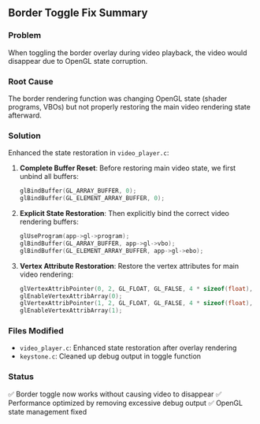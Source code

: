 ## Border Toggle Fix Summary

### Problem
When toggling the border overlay during video playback, the video would disappear due to OpenGL state corruption.

### Root Cause
The border rendering function was changing OpenGL state (shader programs, VBOs) but not properly restoring the main video rendering state afterward.

### Solution
Enhanced the state restoration in `video_player.c`:

1. **Complete Buffer Reset**: Before restoring main video state, we first unbind all buffers:
   ```c
   glBindBuffer(GL_ARRAY_BUFFER, 0);
   glBindBuffer(GL_ELEMENT_ARRAY_BUFFER, 0);
   ```

2. **Explicit State Restoration**: Then explicitly bind the correct video rendering buffers:
   ```c
   glUseProgram(app->gl->program);
   glBindBuffer(GL_ARRAY_BUFFER, app->gl->vbo);
   glBindBuffer(GL_ELEMENT_ARRAY_BUFFER, app->gl->ebo);
   ```

3. **Vertex Attribute Restoration**: Restore the vertex attributes for main video rendering:
   ```c
   glVertexAttribPointer(0, 2, GL_FLOAT, GL_FALSE, 4 * sizeof(float), (void*)0);
   glEnableVertexAttribArray(0);
   glVertexAttribPointer(1, 2, GL_FLOAT, GL_FALSE, 4 * sizeof(float), (void*)(2 * sizeof(float)));
   glEnableVertexAttribArray(1);
   ```

### Files Modified
- `video_player.c`: Enhanced state restoration after overlay rendering
- `keystone.c`: Cleaned up debug output in toggle function

### Status
✅ Border toggle now works without causing video to disappear
✅ Performance optimized by removing excessive debug output
✅ OpenGL state management fixed